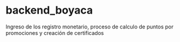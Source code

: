 backend_boyaca
==============

Ingreso de los registro monetario, proceso de calculo de puntos por promociones y creación de certificados
